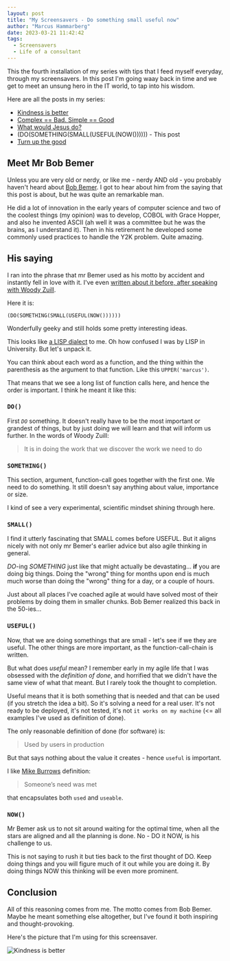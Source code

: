 ```yaml
---
layout: post
title: "My Screensavers - Do something small useful now"
author: "Marcus Hammarberg"
date: 2023-03-21 11:42:42
tags:
  - Screensavers
  - Life of a consultant
---
```


This the fourth installation of my series with tips that I feed myself everyday, through my screensavers. In this post I'm going waay back in time and we get to meet an unsung hero in the IT world, to tap into his wisdom.

Here are all the posts in my series:

- [Kindness is better](https://www.marcusoft.net/2023/03/my-screensavers-kindness-is-better.html)
- [Complex == Bad. Simple == Good](https://www.marcusoft.net/2023/03/my-screensavers-simple-good-complex-bad.html)
- [What would Jesus do?](https://www.marcusoft.net/2023/03/my-screensavers-what-would-jesus-do.html)
- (DO(SOMETHING(SMALL(USEFUL(NOW()))))) - This post
- [Turn up the good](https://www.marcusoft.net/2023/03/my-screensavers-turn-up-the-good.html)

<!-- excerpt-end -->

## Meet Mr Bob Bemer

Unless you are very old or nerdy, or like me - nerdy AND old - you probably haven't heard about [Bob Bemer](https://en.wikipedia.org/wiki/Bob_Bemer). I got to hear about him from the saying that this post is about, but he was quite an remarkable man.

He did a lot of innovation in the early years of computer science and two of the coolest things (my opinion) was to develop, COBOL with Grace Hopper, and also he invented ASCII (ah well it was a committee but he was the brains, as I understand it). Then in his retirement he developed some commonly used practices to handle the Y2K problem. Quite amazing.

## His saying

I ran into the phrase that mr Bemer used as his motto by accident and instantly fell in love with it. I've even [written about it before, after speaking with Woody Zuill](https://www.marcusoft.net/2014/07/talking-with-woody-and-some-thoughts-i.html).

Here it is:

```text
(DO(SOMETHING(SMALL(USEFUL(NOW())))))
```

Wonderfully geeky and still holds some pretty interesting ideas.

This looks like [a LISP dialect](<https://en.wikipedia.org/wiki/Lisp_(programming_language)>) to me. Oh how confused I was by LISP in University. But let's unpack it.

You can think about each word as a function, and the thing within the parenthesis as the argument to that function. Like this `UPPER('marcus')`.

That means that we see a long list of function calls here, and hence the order is important. I think he meant it like this:

### `DO()`

First _`DO`_ something. It doesn't really have to be the most important or grandest of things, but by just doing we will learn and that will inform us further. In the words of Woody Zuill:

> It is in doing the work that we discover the work we need to do

### `SOMETHING()`

This section, argument, function-call goes together with the first one. We need to do something. It still doesn't say anything about value, importance or size.

I kind of see a very experimental, scientific mindset shining through here.

### `SMALL()`

I find it utterly fascinating that SMALL comes before USEFUL. But it aligns nicely with not only mr Bemer's earlier advice but also agile thinking in general.

_DO_-ing _SOMETHING_ just like that might actually be devastating... **if** you are doing big things. Doing the "wrong" thing for months upon end is much much worse than doing the "wrong" thing for a day, or a couple of hours.

Just about all places I've coached agile at would have solved most of their problems by doing them in smaller chunks. Bob Bemer realized this back in the 50-ies...

### `USEFUL()`

Now, that we are doing somethings that are small - let's see if we they are useful. The other things are more important, as the function-call-chain is written.

But what does _useful_ mean? I remember early in my agile life that I was obsessed with the _definition of done_, and horrified that we didn't have the same view of what that meant. But I rarely took the thought to completion.

Useful means that it is both something that is needed and that can be used (if you stretch the idea a bit). So it's solving a need for a real user. It's not ready to be deployed, it's not tested, it's not `it works on my machine` (<= all examples I've used as definition of done).

The only reasonable definition of done (for software) is:

> Used by users in production

But that says nothing about the value it creates - hence `useful` is important.

I like [Mike Burrows](https://blog.agendashift.com/2016/05/25/a-good-working-definition-of-done/) definition:

> Someone’s need was met

that encapsulates both `used` and `useable`.

### `NOW()`

Mr Bemer ask us to not sit around waiting for the optimal time, when all the stars are aligned and all the planning is done. No - DO it NOW, is his challenge to us.

This is not saying to rush it but ties back to the first thought of DO. Keep doing things and you will figure much of it out while you are doing it. By doing things NOW this thinking will be even more prominent.

## Conclusion

All of this reasoning comes from me. The motto comes from Bob Bemer. Maybe he meant something else altogether, but I've found it both inspiring and thought-provoking.

Here's the picture that I'm using for this screensaver.

![Kindness is better](/img/backgrounds.005.png)
